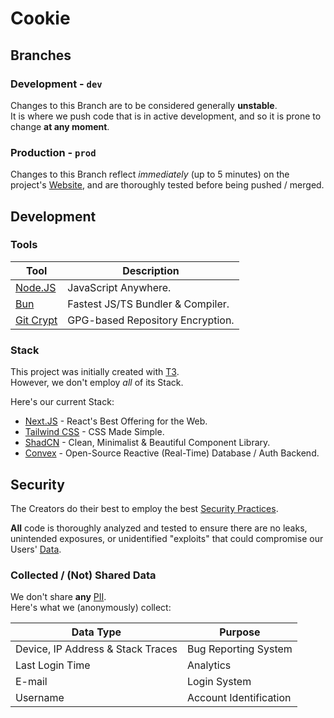 # Cookie


## Branches

### Development - `dev`

Changes to this Branch are to be considered generally **unstable**.<br>
It is where we push code that is in active development, and so it is prone to change **at any moment**.

### Production - `prod`

Changes to this Branch reflect *immediately* (up to 5 minutes) on the project's [Website](https://cookie.overclock.pt), and are thoroughly tested before being pushed / merged.

## Development

### Tools

| Tool        | Description                           |
|-------------|---------------------------------------|
| [Node.JS](https://nodejs.org)      | JavaScript Anywhere.                        |
| [Bun](https://bun.sh)              | Fastest JS/TS Bundler & Compiler.           |
| [Git Crypt](https://github.com/AGWA/git-crypt) | GPG-based Repository Encryption.            |

### Stack

This project was initially created with [T3](https://create.t3.gg).<br>
However, we don't employ *all* of its Stack.

Here's our current Stack:
- [Next.JS](https://nextjs.org) - React's Best Offering for the Web.
- [Tailwind CSS](https://tailwindcss.com) - CSS Made Simple.
- [ShadCN](https://ui.shadcn.com/) - Clean, Minimalist & Beautiful Component Library.
- [Convex](https://convex.dev/) - Open-Source Reactive (Real-Time) Database / Auth Backend.

## Security

The Creators do their best to employ the best [Security Practices](https://owasp.org/www-project-secure-coding-practices-quick-reference-guide/stable-en/01-introduction/05-introduction).

**All** code is thoroughly analyzed and tested to ensure there are no leaks, unintended exposures, or unidentified "exploits" that could compromise our Users' [Data](#collected--not-shared-data).

### Collected / (Not) Shared Data

We don't share **any** [PII](https://www.security.org/identity-theft/what-is-pii/).<br>
Here's what we (anonymously) collect:

| Data Type   | Purpose                      |
|-------------|-----------------------------|
| Device, IP Address & Stack Traces | Bug Reporting System |
| Last Login Time | Analytics               |
| E-mail      | Login System            |
| Username    | Account Identification  |